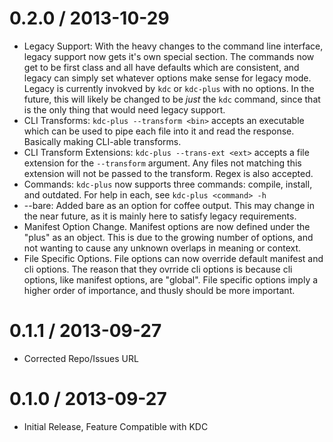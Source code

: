 # 0.2.0 / 2013-10-29

 - Legacy Support: With the heavy changes to the command line interface,
  legacy support now gets it's own special section. The commands now get
  to be first class and all have defaults which are consistent, and legacy
  can simply set whatever options make sense for legacy mode. Legacy is
  currently invokved by `kdc` or `kdc-plus` with no options. In the future,
  this will likely be changed to be *just* the `kdc` command, since that is
  the only thing that would need legacy support.
 - CLI Transforms: `kdc-plus --transform <bin>` accepts an executable which
  can be used to pipe each file into it and read the response. Basically making
  CLI-able transforms.
 - CLI Transform Extensions: `kdc-plus --trans-ext <ext>` accepts a file
  extension for the `--transform` argument. Any files not matching this
  extension will not be passed to the transform. Regex is also accepted.
 - Commands: `kdc-plus` now supports three commands: compile, install, and
  outdated. For help in each, see `kdc-plus <command> -h`
 - --bare: Added bare as an option for coffee output. This may change in the
  near future, as it is mainly here to satisfy legacy requirements.
 - Manifest Option Change. Manifest options are now defined under the "plus"
  as an object. This is due to the growing number of options, and not wanting
  to cause any unknown overlaps in meaning or context.
 - File Specific Options. File options can now override default manifest and
  cli options. The reason that they ovrride cli options is because cli options,
  like manifest options, are "global". File specific options imply a higher
  order of importance, and thusly should be more important. 

# 0.1.1 / 2013-09-27

 - Corrected Repo/Issues URL

# 0.1.0 / 2013-09-27

 - Initial Release, Feature Compatible with KDC
